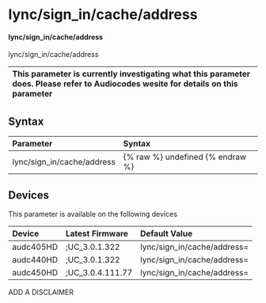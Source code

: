 ﻿---
description: lync/sign_in/cache/address
search: false
---

# lync/sign_in/cache/address

#### lync/sign_in/cache/address

lync/sign_in/cache/address


| This parameter is currently investigating what this parameter does. Please refer to Audiocodes wesite for details on this parameter | 
| :--- |

## Syntax
| Parameter | Syntax |
| :--- | :--- |
|lync/sign_in/cache/address | {% raw %} undefined {% endraw %}|

## Devices
This parameter is available on the following devices

| Device | Latest Firmware | Default Value |
|:---|:---|:---|
| audc405HD | ;UC_3.0.1.322 | lync/sign_in/cache/address= 
| audc440HD | ;UC_3.0.1.322 | lync/sign_in/cache/address= 
| audc450HD | ;UC_3.0.4.111.77 | lync/sign_in/cache/address= 

ADD A DISCLAIMER
